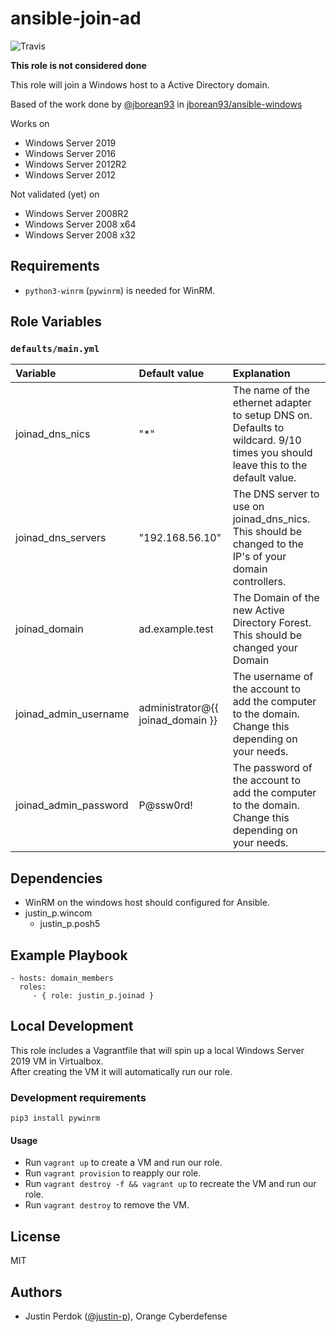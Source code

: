 # ansible-join-ad

![Travis](https://img.shields.io/travis/justin-p/ansible-role-joinad?label=Travis&logo=travis&style=flat-square)

**This role is not considered done**

This role will join a Windows host to a Active Directory domain.

Based of the work done by [@jborean93](https://github.com/jborean93) in [jborean93/ansible-windows](https://github.com/jborean93/ansible-windows)

Works on

- Windows Server 2019
- Windows Server 2016
- Windows Server 2012R2
- Windows Server 2012

Not validated (yet) on

- Windows Server 2008R2
- Windows Server 2008 x64
- Windows Server 2008 x32

## Requirements

- `python3-winrm` (`pywinrm`) is needed for WinRM.

## Role Variables

### `defaults/main.yml`

| Variable              | Default value                     | Explanation                                                                                                                    |
| :-------------------- | :-------------------------------- | :----------------------------------------------------------------------------------------------------------------------------- |
| joinad_dns_nics       | "*"                               | The name of the ethernet adapter to setup DNS on. Defaults to wildcard. 9/10 times you should leave this to the default value. |
| joinad_dns_servers    | "192.168.56.10"                   | The DNS server to use on joinad_dns_nics. This should be changed to the IP's of your domain controllers.                       |
| joinad_domain         | ad.example.test                   | The Domain of the new Active Directory Forest. This should be changed your Domain                                              |
| joinad_admin_username | administrator@{{ joinad_domain }} | The username of the account to add the computer to the domain. Change this depending on your needs.                            |
| joinad_admin_password | P@ssw0rd!                         | The password of the account to add the computer to the domain. Change this depending on your needs.                            |

## Dependencies

- WinRM on the windows host should configured for Ansible.
- justin_p.wincom
  - justin_p.posh5

## Example Playbook

    - hosts: domain_members
      roles:
         - { role: justin_p.joinad }

## Local Development

This role includes a Vagrantfile that will spin up a local Windows Server 2019 VM in Virtualbox.  
After creating the VM it will automatically run our role.

### Development requirements

`pip3 install pywinrm`

#### Usage

- Run `vagrant up` to create a VM and run our role.
- Run `vagrant provision` to reapply our role.
- Run `vagrant destroy -f && vagrant up` to recreate the VM and run our role.
- Run `vagrant destroy` to remove the VM.

## License

MIT

## Authors

- Justin Perdok ([@justin-p](https://github.com/justin-p/)), Orange Cyberdefense
